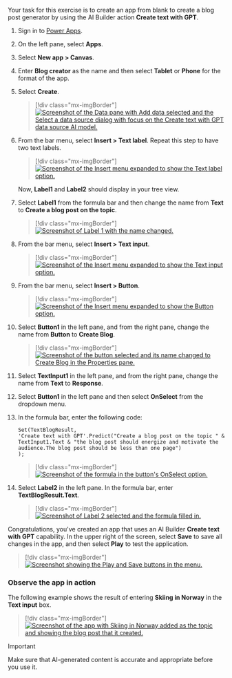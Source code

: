 Your task for this exercise is to create an app from blank to create a blog post generator by using the AI Builder action **Create text with GPT**.

1. Sign in to [Power Apps](https://make.powerapps.com/?azure-portal=true).

1. On the left pane, select **Apps**.

1. Select **New app > Canvas**.

1. Enter **Blog creator** as the name and then select **Tablet** or **Phone** for the format of the app.

1. Select **Create**.

   > [!div class="mx-imgBorder"]
   > [![Screenshot of the Data pane with Add data selected and the Select a data source dialog with focus on the Create text with GPT data source AI model.](../media/canvas-create-text.png)](../media/canvas-create-text.png#lightbox)

1. From the bar menu, select **Insert > Text label**. Repeat this step to have two text labels.

   > [!div class="mx-imgBorder"]
   > [![Screenshot of the Insert menu expanded to show the Text label option.](../media/insert-text-label.png)](../media/insert-text-label.png#lightbox)

   Now, **Label1** and **Label2** should display in your tree view.

1. Select **Label1** from the formula bar and then change the name from **Text** to **Create a blog post on the topic**.

   > [!div class="mx-imgBorder"]
   > [![Screenshot of Label 1 with the name changed.](../media/label-change-name.png)](../media/label-change-name.png#lightbox)

1. From the bar menu, select **Insert > Text input**.

   > [!div class="mx-imgBorder"]
   > [![Screenshot of the Insert menu expanded to show the Text input option.](../media/insert-text-input.png)](../media/insert-text-input.png#lightbox)

1. From the bar menu, select **Insert > Button**.

   > [!div class="mx-imgBorder"]
   > [![Screenshot of the Insert menu expanded to show the Button option.](../media/insert-button.png)](../media/insert-button.png#lightbox)

1. Select **Button1** in the left pane, and from the right pane, change the name from **Button** to **Create Blog**.

   > [!div class="mx-imgBorder"]
   > [![Screenshot of the button selected and its name changed to Create Blog in the Properties pane.](../media/button-change-name.png)](../media/button-change-name.png#lightbox)

1. Select **TextInput1** in the left pane, and from the right pane, change the name from **Text** to **Response**.

1. Select **Button1** in the left pane and then select **OnSelect** from the dropdown menu.

1. In the formula bar, enter the following code:

   ```twig
   Set(TextBlogResult,
   'Create text with GPT'.Predict("Create a blog post on the topic " & TextInput1.Text & "the blog post should energize and motivate the audience.The blog post should be less than one page")
   );
   ```

   > [!div class="mx-imgBorder"]
   > [![Screenshot of the formula in the button's OnSelect option.](../media/button-set-variable.png)](../media/button-set-variable.png#lightbox)

1. Select **Label2** in the left pane. In the formula bar, enter **TextBlogResult.Text**.

   > [!div class="mx-imgBorder"]
   > [![Screenshot of Label 2 selected and the formula filled in.](../media/label-text-blog-result.png)](../media/label-text-blog-result.png#lightbox)

Congratulations, you've created an app that uses an AI Builder **Create text with GPT** capability. In the upper right of the screen, select **Save** to save all changes in the app, and then select **Play** to test the application.

   > [!div class="mx-imgBorder"]
   > [![Screenshot showing the Play and Save buttons in the menu.](../media/save-play.png)](../media/save-play.png#lightbox)

### Observe the app in action

The following example shows the result of entering **Skiing in Norway** in the **Text input** box.

   > [!div class="mx-imgBorder"]
   > [![Screenshot of the app with Skiing in Norway added as the topic and showing the blog post that it created.](../media/blog-post-result.png)](../media/blog-post-result.png#lightbox)

> [!IMPORTANT]
> Make sure that AI-generated content is accurate and appropriate before you use it.
